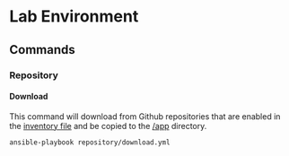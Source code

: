 # Lab Environment

## Commands

### Repository

#### Download

This command will download from Github repositories that are enabled in the [inventory file](/platform/ansible/env/lab/inventory.yml) and be copied to the [/app](/app) directory.

```
ansible-playbook repository/download.yml
```
